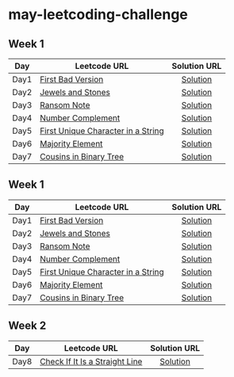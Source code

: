# may-leetcoding-challenge

Week 1
------


| Day        | Leetcode URL        | Solution URL           |
| ------------- | ------------- |:-------------:|
|Day1| [First Bad Version](https://leetcode.com/explore/featured/card/may-leetcoding-challenge/534/week-1-may-1st-may-7th/3316/)  | [Solution](https://github.com/yogesh-io/may-leetcoding-challenge/blob/master/week1/1-FirstBadVersion.cpp) |
|Day2| [Jewels and Stones](https://leetcode.com/explore/challenge/card/may-leetcoding-challenge/534/week-1-may-1st-may-7th/3317/)  | [Solution](https://github.com/yogesh-io/may-leetcoding-challenge/blob/master/week1/2-JewelsAndStones.cpp) |
|Day3| [Ransom Note](https://leetcode.com/explore/featured/card/may-leetcoding-challenge/534/week-1-may-1st-may-7th/3318/)  | [Solution](https://github.com/yogesh-io/may-leetcoding-challenge/blob/master/week1/3-RansomNote.cpp) |
|Day4| [Number Complement](https://leetcode.com/explore/featured/card/may-leetcoding-challenge/534/week-1-may-1st-may-7th/3319/)  | [Solution](https://github.com/yogesh-io/may-leetcoding-challenge/blob/master/week1/4-NumberComplement.cpp) |
|Day5| [First Unique Character in a String](https://leetcode.com/explore/featured/card/may-leetcoding-challenge/534/week-1-may-1st-may-7th/3320/)  | [Solution](https://github.com/yogesh-io/may-leetcoding-challenge/blob/master/week1/5-FirstUniqueCharacterInAString.cpp) |
|Day6| [Majority Element](https://leetcode.com/explore/featured/card/may-leetcoding-challenge/534/week-1-may-1st-may-7th/3321/)  | [Solution](https://github.com/yogesh-io/may-leetcoding-challenge/blob/master/week1/6-MajorityElement.cpp) |
|Day7| [Cousins in Binary Tree](https://leetcode.com/explore/featured/card/may-leetcoding-challenge/534/week-1-may-1st-may-7th/3322/)  | [Solution](https://github.com/yogesh-io/may-leetcoding-challenge/blob/master/week1/7-CousinsInBinaryTree.cpp) |

Week 1
------

| Day        | Leetcode URL        | Solution URL           |
| ------------- | ------------- |:-------------:|
|Day1| [First Bad Version](https://leetcode.com/explore/featured/card/may-leetcoding-challenge/534/week-1-may-1st-may-7th/3316/)  | [Solution](https://github.com/yogesh-io/may-leetcoding-challenge/blob/master/week1/1-FirstBadVersion.cpp) |
|Day2| [Jewels and Stones](https://leetcode.com/explore/challenge/card/may-leetcoding-challenge/534/week-1-may-1st-may-7th/3317/)  | [Solution](https://github.com/yogesh-io/may-leetcoding-challenge/blob/master/week1/2-JewelsAndStones.cpp) |
|Day3| [Ransom Note](https://leetcode.com/explore/featured/card/may-leetcoding-challenge/534/week-1-may-1st-may-7th/3318/)  | [Solution](https://github.com/yogesh-io/may-leetcoding-challenge/blob/master/week1/3-RansomNote.cpp) |
|Day4| [Number Complement](https://leetcode.com/explore/featured/card/may-leetcoding-challenge/534/week-1-may-1st-may-7th/3319/)  | [Solution](https://github.com/yogesh-io/may-leetcoding-challenge/blob/master/week1/4-NumberComplement.cpp) |
|Day5| [First Unique Character in a String](https://leetcode.com/explore/featured/card/may-leetcoding-challenge/534/week-1-may-1st-may-7th/3320/)  | [Solution](https://github.com/yogesh-io/may-leetcoding-challenge/blob/master/week1/5-FirstUniqueCharacterInAString.cpp) |
|Day6| [Majority Element](https://leetcode.com/explore/featured/card/may-leetcoding-challenge/534/week-1-may-1st-may-7th/3321/)  | [Solution](https://github.com/yogesh-io/may-leetcoding-challenge/blob/master/week1/6-MajorityElement.cpp) |
|Day7| [Cousins in Binary Tree](https://leetcode.com/explore/featured/card/may-leetcoding-challenge/534/week-1-may-1st-may-7th/3322/)  | [Solution](https://github.com/yogesh-io/may-leetcoding-challenge/blob/master/week1/7-CousinsInBinaryTree.cpp) |


Week 2
------

| Day        | Leetcode URL        | Solution URL           |
| ------------- | ------------- |:-------------:|
|Day8| [Check If It Is a Straight Line](https://leetcode.com/explore/featured/card/may-leetcoding-challenge/535/week-2-may-8th-may-14th/3323/)  | [Solution](https://github.com/yogesh-io/may-leetCoding-challenge/blob/master/Week%202/8-CheckIfItIsAStraightLine.cpp) |

